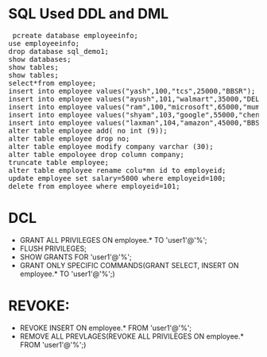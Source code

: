 # SQL Used DDL and DML
<pre> pcreate database employeeinfo;
use employeeinfo;
drop database sql_demo1;
show databases;
show tables;
show tables;
select*from employee;
insert into employee values("yash",100,"tcs",25000,"BBSR");
insert into employee values("ayush",101,"walmart",35000,"DELHI");
insert into employee values("ram",100,"microsoft",65000,"mumbai");
insert into employee values("shyam",103,"google",55000,"chennai");
insert into employee values("laxman",104,"amazon",45000,"BBSR");
alter table employee add( no int (9));
alter table employee drop no;
alter table employee modify company varchar (30);
alter table empoloyee drop column company;
truncate table employee;
alter table employee rename colu*mn id to employeid;
update employee set salary=5000 where employeid=100;
delete from employee where employeid=101;</pre>


# DCL
* GRANT ALL PRIVILEGES ON employee.* TO 'user1'@'%';
* FLUSH PRIVILEGES;
* SHOW GRANTS FOR 'user1'@'%';
* GRANT ONLY SPECIFIC COMMANDS(GRANT SELECT, INSERT ON employee.* TO 'user1'@'%';)
# REVOKE:
* REVOKE INSERT ON employee.* FROM 'user1'@'%';
* REMOVE ALL PREVLAGES(REVOKE ALL PRIVILEGES ON employee.* FROM 'user1'@'%';)
